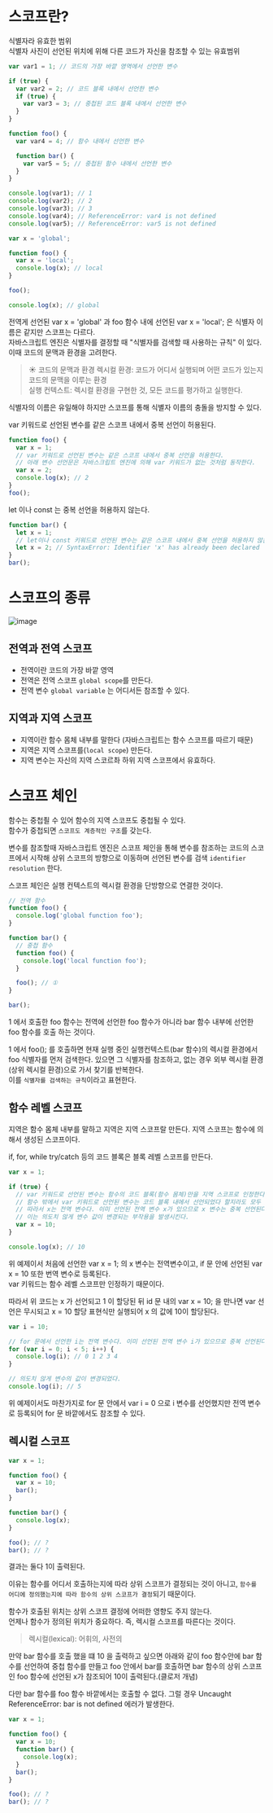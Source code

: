 # 스코프란?

식별자라 유효한 범위  
식별자 사진이 선언된 위치에 위해 다른 코드가 자신을 참조할 수 있는 유효범위

```js
var var1 = 1; // 코드의 가장 바깥 영역에서 선언한 변수

if (true) {
  var var2 = 2; // 코드 블록 내에서 선언한 변수
  if (true) {
    var var3 = 3; // 중첩된 코드 블록 내에서 선언한 변수
  }
}

function foo() {
  var var4 = 4; // 함수 내에서 선언한 변수

  function bar() {
    var var5 = 5; // 중첩된 함수 내에서 선언한 변수
  }
}

console.log(var1); // 1
console.log(var2); // 2
console.log(var3); // 3
console.log(var4); // ReferenceError: var4 is not defined
console.log(var5); // ReferenceError: var5 is not defined
```

```js
var x = 'global';

function foo() {
  var x = 'local';
  console.log(x); // local
}

foo();

console.log(x); // global
```

전역게 선언된 var x = 'global' 과 foo 함수 내에 선언된 var x = 'local'; 은 식별자 이름은 같지만 스코프는 다르다.  
자바스크립트 엔진은 식별자를 결정할 때 "식별자를 검색할 때 사용하는 규칙" 이 있다.  
이때 코드의 문맥과 환경을 고려한다.

> ☀︎ 코드의 문맥과 환경
> 렉시컬 환경: 코드가 어디서 실행되며 어떤 코드가 있는지 코드의 문맥을 이루는 환경  
> 실행 컨텍스트: 렉시컬 환경을 구현한 것, 모든 코드를 평가하고 실행한다.

식별자의 이름은 유일해야 하지만 스코프를 통해 식별자 이름의 충돌을 방지할 수 있다.

var 키워드로 선언된 변수를 같은 스코프 내에서 중복 선언이 허용된다.

```js
function foo() {
  var x = 1;
  // var 키워드로 선언된 변수는 같은 스코프 내에서 중복 선언을 허용한다.
  // 아래 변수 선언문은 자바스크립트 엔진에 의해 var 키워드가 없는 것처럼 동작한다.
  var x = 2;
  console.log(x); // 2
}
foo();
```

let 이나 const 는 중복 선언을 허용하지 않는다.

```js
function bar() {
  let x = 1;
  // let이나 const 키워드로 선언된 변수는 같은 스코프 내에서 중복 선언을 허용하지 않는다.
  let x = 2; // SyntaxError: Identifier 'x' has already been declared
}
bar();
```

# 스코프의 종류

![image](/Js/image/scope.png)

## 전역과 전역 스코프

- 전역이란 코드의 가장 바깥 영역
- 전역은 전역 스코프 `global scope`를 만든다.
- 전역 변수 `global variable` 는 어디서든 참조할 수 있다.

## 지역과 지역 스코프

- 지역이란 함수 몸체 내부를 말한다 (자바스크립트는 함수 스코프를 따르기 때문)
- 지역은 지역 스코프를(`local scope`) 만든다.
- 지역 변수는 자신의 지역 스코르촤 하위 지역 스코프에서 유효하다.

# 스코프 체인

함수는 중첩죌 수 있어 함수의 지역 스코프도 중첩될 수 있다.  
함수가 중첩되면 `스코프도 계층적인 구조`를 갖는다.

변수를 참조할때 자바스크립트 엔진은 스코프 체인을 통해 변수를 참조하는 코드의 스코프에서 시작해 상위 스코프의 방향으로 이동하며 선언된 변수를 검색 `identifier resolution` 한다.

스코프 체인은 실행 컨텍스트의 렉시컬 환경을 단방향으로 연결한 것이다.

```js
// 전역 함수
function foo() {
  console.log('global function foo');
}

function bar() {
  // 중첩 함수
  function foo() {
    console.log('local function foo');
  }

  foo(); // ①
}

bar();
```

1 에서 호출한 foo 함수는 전역에 선언한 foo 함수가 아니라 bar 함수 내부에 선언한 foo 함수를 호출 하는 것이다.

1 에서 foo(); 를 호출하면 현재 실행 중인 실행컨텍스트(bar 함수)의 렉시컬 환경에서 foo 식별자를 먼저 검색한다. 있으면 그 식별자를 참조하고, 없는 경우 외부 렉시컬 환경(상위 렉시컬 환경)으로 가서 찾기를 반복한다.  
이를 `식별자를 검색하는 규칙`이라고 표현한다.

## 함수 레벨 스코프

지역은 함수 몸체 내부를 말하고 지역은 지역 스코프랄 만든다. 지역 스코프는 함수에 의해서 생성된 스코프이다.

if, for, while try/catch 등의 코드 블록은 블록 레벨 스코프를 만든다.

```js
var x = 1;

if (true) {
  // var 키워드로 선언된 변수는 함수의 코드 블록(함수 몸체)만을 지역 스코프로 인정한다.
  // 함수 밖에서 var 키워드로 선언된 변수는 코드 블록 내에서 선언되었다 할지라도 모두 전역 변수다.
  // 따라서 x는 전역 변수다. 이미 선언된 전역 변수 x가 있으므로 x 변수는 중복 선언된다.
  // 이는 의도치 않게 변수 값이 변경되는 부작용을 발생시킨다.
  var x = 10;
}

console.log(x); // 10
```

위 예제이서 처음에 선언한 var x = 1; 의 x 변수는 전역변수이고, if 문 안에 선언된 var x = 10 또한 번역 변수로 등록된다.  
var 키워드는 함수 레벨 스코프만 인정하기 때문이다.

따라서 위 코드는 x 가 선언되고 1 이 할당된 뒤 id 문 내의 var x = 10; 을 만나면 var 선언은 무시되고 x = 10 할당 표현식만 실행되어 x 의 값에 10이 할당된다.

```js
var i = 10;

// for 문에서 선언한 i는 전역 변수다. 이미 선언된 전역 변수 i가 있으므로 중복 선언된다.
for (var i = 0; i < 5; i++) {
  console.log(i); // 0 1 2 3 4
}

// 의도치 않게 변수의 값이 변경되었다.
console.log(i); // 5
```

위 예제이서도 마찬가지로 for 문 안에서 var i = 0 으로 i 변수를 선언했지만 전역 변수로 등록되어 for 문 바깥에서도 참조할 수 있다.

## 렉시컬 스코프

```js
var x = 1;

function foo() {
  var x = 10;
  bar();
}

function bar() {
  console.log(x);
}

foo(); // ?
bar(); // ?
```

결과는 둘다 1이 출력된다.

이유는 함수를 어디서 호출하는지에 따라 상위 스코프가 결정되는 것이 아니고, `함수를 어디에 정의했는지에 따라 함수의 상위 스코프가 결정`되기 때문이다.

함수가 호출된 위치는 상위 스코프 결정에 어떠한 영향도 주지 않는다.  
언제나 함수가 정의된 위치가 중요하다. 즉, 렉시컬 스코프를 따른다는 것이다.

> 렉시컬(lexical): 어휘의, 사전의

만약 bar 함수를 호출 했을 떄 10 을 출력하고 싶으면 아래와 같이 foo 함수안에 bar 함수를 선언하여 중첩 함수를 만들고 foo 안에서 bar를 호출하면 bar 함수의 상위 스코프인 foo 함수에 선언된 x가 참조되어 10이 출력된다.(클로저 개념)

다만 bar 함수를 foo 함수 바깥에서는 호출할 수 없다. 그럴 경우 Uncaught ReferenceError: bar is not defined 에러가 발생한다.

```js
var x = 1;

function foo() {
  var x = 10;
  function bar() {
    console.log(x);
  }
  bar();
}

foo(); // ?
bar(); // ?
```
